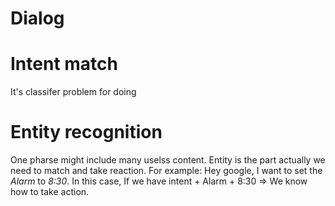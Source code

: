 # Dialog

# Intent match
It's classifer problem for doing


# Entity recognition
One pharse might include many uselss content. Entity is the part actually we need to match and take reaction. For example: Hey google, I want to set the *Alarm* to *8:30*. In this case, If we have intent + Alarm + 8:30 => We know how to take action.


<!--stackedit_data:
eyJoaXN0b3J5IjpbMTEwNDQ0MTQ3Ml19
-->